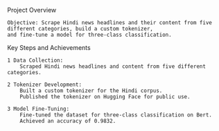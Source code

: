 Project Overview

    Objective: Scrape Hindi news headlines and their content from five different categories, build a custom tokenizer,
    and fine-tune a model for three-class classification.

Key Steps and Achievements

    1 Data Collection:
        Scraped Hindi news headlines and content from five different categories.

    2 Tokenizer Development:
        Built a custom tokenizer for the Hindi corpus.
        Published the tokenizer on Hugging Face for public use.

    3 Model Fine-Tuning:
        Fine-tuned the dataset for three-class classification on Bert.
        Achieved an accuracy of 0.9832.
